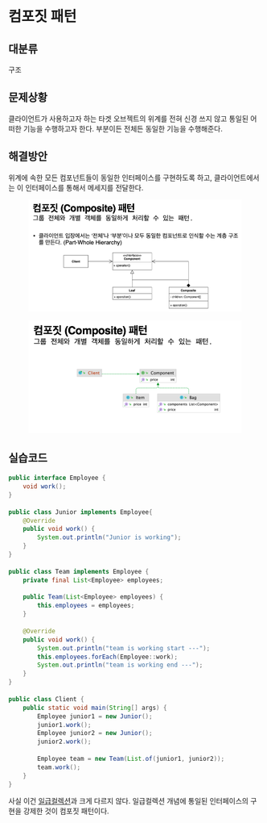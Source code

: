 # 컴포짓 패턴

## 대분류

구조



## 문제상황

클라이언트가 사용하고자 하는 타겟 오브젝트의 위계를 전혀 신경 쓰지 않고 통일된 어떠한 기능을 수행하고자 한다. 부분이든 전체든 동일한 기능을 수행해준다.



## 해결방안

위계에 속한 모든 컴포넌트들이 동일한 인터페이스를 구현하도록 하고, 클라이언트에서는 이 인터페이스를 통해서 메세지를 전달한다.

<figure><img src="../../../.gitbook/assets/image (94).png" alt=""><figcaption></figcaption></figure>

<figure><img src="../../../.gitbook/assets/image (95).png" alt=""><figcaption></figcaption></figure>



## 실습코드

```java
public interface Employee {
    void work();
}

public class Junior implements Employee{
    @Override
    public void work() {
        System.out.println("Junior is working");
    }
}

public class Team implements Employee {
    private final List<Employee> employees;

    public Team(List<Employee> employees) {
        this.employees = employees;
    }

    @Override
    public void work() {
        System.out.println("team is working start ---");
        this.employees.forEach(Employee::work);
        System.out.println("team is working end ---");
    }
}

public class Client {
    public static void main(String[] args) {
        Employee junior1 = new Junior();
        junior1.work();
        Employee junior2 = new Junior();
        junior2.work();

        Employee team = new Team(List.of(junior1, junior2));
        team.work();
    }
}
```

사실 이건 [일급컬렉션](https://jojoldu.tistory.com/412)과 크게 다르지 않다. 일급컬렉션 개념에 통일된 인터페이스의 구현을 강제한 것이 컴포짓 패턴이다.

